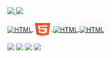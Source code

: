 <div>
   <a href="https://github.com/anathiare">
   <img height="180em" src="https://github-readme-stats.vercel.app/api?username=anathiare&show_icons=true&theme=tokyonight&include_all_commits=true&count_private=true"/>
   <img height="180em" src="https://github-readme-stats.vercel.app/api/top-langs/?username=anathiare&layout=compact&langs_count=6&theme=tokyonight"/>

</div>
<div style="display: inline_block"><br>
   
  <img align="center" alt="HTML" height="30" width="40"  src="https://icongr.am/devicon/css3-original.svg?size=128&color=currentColor">
  <img align="center" alt="HTML" height="30" width="40" src="https://raw.githubusercontent.com/devicons/devicon/master/icons/html5/html5-original.svg">
  <img align="center" alt="HTML" height="30" width="40"  src="https://icongr.am/devicon/angularjs-original.svg?size=128&color=currentColor">
  <img align="center" alt="HTML" height="30" width="40"  src="https://icongr.am/devicon/javascript-original.svg?size=128&color=currentColor">
  

</div>
 
 <br>

 
<div> 
  <a href="https://www.youtube.com/" target="_blank"><img src="https://img.shields.io/badge/YouTube-FF0000?style=for-the-badge&logo=youtube&logoColor=white" target="_blank"></a>
  <a href="https://instagram.com/anathiare" target="_blank"><img src="https://img.shields.io/badge/-Instagram-%23E4405F?style=for-the-badge&logo=instagram&logoColor=white" target="_blank"></a>
  <a href = "mailto:anathiare@gmail.com"><img src="https://img.shields.io/badge/-Gmail-%23333?style=for-the-badge&logo=gmail&logoColor=white" target="_blank"></a>
  <a href="https://www.linkedin.com/in/anathiare" target="_blank"><img src="https://img.shields.io/badge/-LinkedIn-%230077B5?style=for-the-badge&logo=linkedin&logoColor=white" target="_blank"></a> 

</div>
